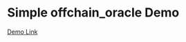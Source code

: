 # Simple offchain_oracle Demo

 <a href="https://www.loom.com/share/bb86989073524297ba064b063b485a03?sid=f7254d5f-3394-41b2-84f3-6e365b79f050">Demo Link </a>
